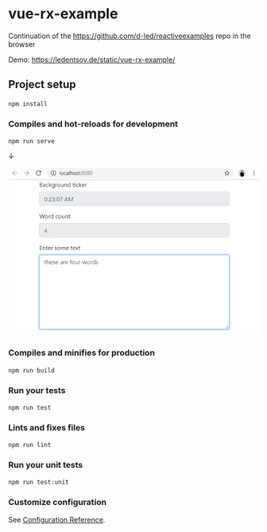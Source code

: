 # vue-rx-example

Continuation of the https://github.com/d-led/reactiveexamples repo in the browser

Demo: https://ledentsov.de/static/vue-rx-example/


## Project setup
```
npm install
```

### Compiles and hot-reloads for development
```
npm run serve
```

&darr;

![](img/screenshot.png)

### Compiles and minifies for production
```
npm run build
```

### Run your tests
```
npm run test
```

### Lints and fixes files
```
npm run lint
```

### Run your unit tests
```
npm run test:unit
```

### Customize configuration
See [Configuration Reference](https://cli.vuejs.org/config/).

